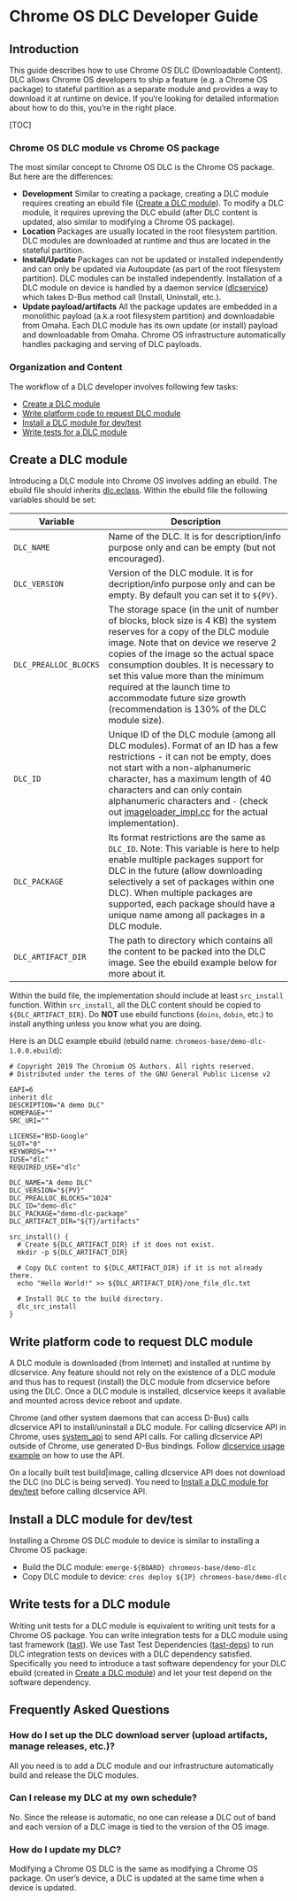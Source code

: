 # Chrome OS DLC Developer Guide

## Introduction

This guide describes how to use Chrome OS DLC (Downloadable Content).
DLC allows Chrome OS developers to ship a feature (e.g. a Chrome OS package) to
stateful partition as a separate module and provides a way to download it at
runtime on device. If you‘re looking for detailed information about how to do
this, you’re in the right place.

[TOC]

### Chrome OS DLC module vs Chrome OS package

The most similar concept to Chrome OS DLC is the Chrome OS package. But here
are the differences:

*   **Development** Similar to creating a package, creating a DLC module
    requires creating an ebuild file ([Create a DLC module]). To modify a DLC
    module, it requires upreving the DLC ebuild (after DLC content is updated,
    also similar to modifying a Chrome OS package).
*   **Location** Packages are usually located in the root filesystem partition.
    DLC modules are downloaded at runtime and thus are located in the stateful
    partition.
*   **Install/Update** Packages can not be updated or installed independently
    and can only be updated via Autoupdate (as part of the root filesystem
    partition). DLC modules can be installed independently. Installation of a
    DLC module on device is handled by a daemon service ([dlcservice]) which
    takes D-Bus method call (Install, Uninstall, etc.).
*   **Update payload/artifacts** All the package updates are embedded in a
    monolithic payload (a.k.a root filesystem partition) and downloadable from
    Omaha. Each DLC module has its own update (or install) payload and
    downloadable from Omaha. Chrome OS infrastructure automatically handles
    packaging and serving of DLC payloads.

### Organization and Content

The workflow of a DLC developer involves following few tasks:

* [Create a DLC module]
* [Write platform code to request DLC module]
* [Install a DLC module for dev/test]
* [Write tests for a DLC module]

## Create a DLC module

Introducing a DLC module into Chrome OS involves adding an ebuild. The ebuild
file should inherits [dlc.eclass]. Within the ebuild file the following
variables should be set:

| Variable              | Description |
|-----------------------|-------------|
| `DLC_NAME`            | Name of the DLC. It is for description/info purpose only and can be empty (but not encouraged). |
| `DLC_VERSION`         | Version of the DLC module. It is for decription/info purpose only and can be empty. By default you can set it to `${PV}`. |
| `DLC_PREALLOC_BLOCKS` | The storage space (in the unit of number of blocks, block size is 4 KB) the system reserves for a copy of the DLC module image. Note that on device we reserve 2 copies of the image so the actual space consumption doubles. It is necessary to set this value more than the minimum required at the launch time to accommodate future size growth (recommendation is 130% of the DLC module size). |
| `DLC_ID`              | Unique ID of the DLC module (among all DLC modules). Format of an ID has a few restrictions - it can not be empty, does not start with a non-alphanumeric character, has a maximum length of 40 characters and can only contain alphanumeric characters and `-` (check out [imageloader_impl.cc] for the actual implementation). |
| `DLC_PACKAGE`         | Its format restrictions are the same as `DLC_ID`. Note: This variable is here to help enable multiple packages support for DLC in the future (allow downloading selectively a set of packages within one DLC). When multiple packages are supported, each package should have a unique name among all packages in a DLC module. |
| `DLC_ARTIFACT_DIR`    | The path to directory which contains all the content to be packed into the DLC image. See the ebuild example below for more about it. |

Within the build file, the implementation should include at least `src_install`
function. Within `src_install`, all the DLC content should be copied to
`${DLC_ARTIFACT_DIR}`. Do **NOT** use ebuild functions (`doins`,
`dobin`, etc.) to install anything unless you know what you are doing.

Here is an DLC example ebuild (ebuild name:
`chromeos-base/demo-dlc-1.0.0.ebuild`):

```
# Copyright 2019 The Chromium OS Authors. All rights reserved.
# Distributed under the terms of the GNU General Public License v2

EAPI=6
inherit dlc
DESCRIPTION="A demo DLC"
HOMEPAGE=""
SRC_URI=""

LICENSE="BSD-Google"
SLOT="0"
KEYWORDS="*"
IUSE="dlc"
REQUIRED_USE="dlc"

DLC_NAME="A demo DLC"
DLC_VERSION="${PV}"
DLC_PREALLOC_BLOCKS="1024"
DLC_ID="demo-dlc"
DLC_PACKAGE="demo-dlc-package"
DLC_ARTIFACT_DIR="${T}/artifacts"

src_install() {
  # Create ${DLC_ARTIFACT_DIR} if it does not exist.
  mkdir -p ${DLC_ARTIFACT_DIR}

  # Copy DLC content to ${DLC_ARTIFACT_DIR} if it is not already there.
  echo "Hello World!" >> ${DLC_ARTIFACT_DIR}/one_file_dlc.txt

  # Install DLC to the build directory.
  dlc_src_install
}
```

## Write platform code to request DLC module

A DLC module is downloaded (from Internet) and installed at runtime by
dlcservice. Any feature should not rely on the existence of a DLC module and
thus has to request (install) the DLC module from dlcservice before using the
DLC. Once a DLC module is installed, dlcservice keeps it available and mounted
across device reboot and update.

Chrome (and other system daemons that can access D-Bus) calls dlcservice API
to install/uninstall a DLC module. For calling dlcservice API in Chrome, uses
[system_api] to send API calls. For calling dlcservice API outside of Chrome,
use generated D-Bus bindings. Follow [dlcservice usage example] on how to use
the API.

On a locally built test build|image, calling dlcservice API does not download
the DLC (no DLC is being served). You need to
[Install a DLC module for dev/test] before calling dlcservice API.

## Install a DLC module for dev/test

Installing a Chrome OS DLC module to device is similar to installing a Chrome
OS package:

*   Build the DLC module: `emerge-${BOARD} chromeos-base/demo-dlc`
*   Copy DLC module to device: `cros deploy ${IP} chromeos-base/demo-dlc`

## Write tests for a DLC module

Writing unit tests for a DLC module is equivalent to writing unit tests for a
Chrome OS package.
You can write integration tests for a DLC module using tast framework ([tast]).
We use Tast Test Dependencies ([tast-deps]) to run DLC integration tests on
devices with a DLC dependency satisfied. Specifically you need to introduce a
tast software dependency for your DLC ebuild (created in [Create a DLC module])
and let your test depend on the software dependency.

## Frequently Asked Questions

### How do I set up the DLC download server (upload artifacts, manage releases, etc.)?

All you need is to add a DLC module and our infrastructure automatically build
and release the DLC modules.

### Can I release my DLC at my own schedule?

No. Since the release is automatic, no one can release a DLC out of band and
each version of a DLC image is tied to the version of the OS image.

### How do I update my DLC?

Modifying a Chrome OS DLC is the same as modifying a Chrome OS package. On
user’s device, a DLC is updated at the same time when a device is updated.

[dlcservice]: https://chromium.googlesource.com/chromiumos/platform2/+/refs/heads/master/dlcservice
[Create a DLC module]: #Create-a-DLC-module
[Write platform code to request DLC module]: #Write-platform-code-to-request-DLC-module
[Install a DLC module for dev/test]: #Install-a-DLC-module-for-dev/test
[Write tests for a DLC module]: #Write-tests-for-a-DLC-module
[dlc.eclass]: https://chromium.googlesource.com/chromiumos/overlays/chromiumos-overlay/+/master/eclass/dlc.eclass
[system_api]: https://chromium.googlesource.com/chromiumos/platform2/+/refs/heads/master/system_api
[imageloader_impl.cc]: https://chromium.googlesource.com/chromiumos/platform2/+/refs/heads/master/imageloader/imageloader_impl.cc
[dlcservice usage example]: https://chromium.googlesource.com/chromiumos/platform2/+/master/dlcservice/examples/.
[tast]: go/tast
[tast-deps]: go/tast-deps
